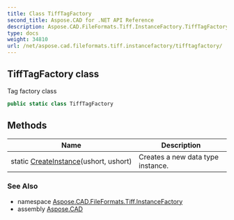 ```yaml
---
title: Class TiffTagFactory
second_title: Aspose.CAD for .NET API Reference
description: Aspose.CAD.FileFormats.Tiff.InstanceFactory.TiffTagFactory class. Tag factory class
type: docs
weight: 34810
url: /net/aspose.cad.fileformats.tiff.instancefactory/tifftagfactory/
---
```

## TiffTagFactory class

Tag factory class

```csharp
public static class TiffTagFactory
```

## Methods

| Name | Description |
| --- | --- |
| static [CreateInstance](../../aspose.cad.fileformats.tiff.instancefactory/tifftagfactory/createinstance/)(ushort, ushort) | Creates a new data type instance. |

### See Also

* namespace [Aspose.CAD.FileFormats.Tiff.InstanceFactory](../../aspose.cad.fileformats.tiff.instancefactory/)
* assembly [Aspose.CAD](../../)



